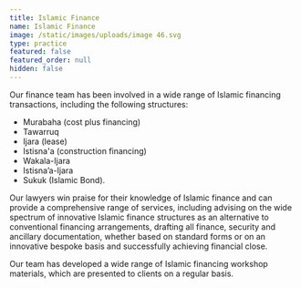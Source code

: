 ```yaml
---
title: Islamic Finance
name: Islamic Finance
image: /static/images/uploads/image 46.svg
type: practice
featured: false
featured_order: null
hidden: false
---
```

Our finance team has been involved in a wide range of Islamic financing transactions, including the following structures:

- Murabaha (cost plus financing)
- Tawarruq
- Ijara (lease)
- Istisna'a (construction financing)
- Wakala-Ijara
- Istisna’a-Ijara
- Sukuk (Islamic Bond).

Our lawyers win praise for their knowledge of Islamic finance and can provide a comprehensive range of services, including advising on the wide spectrum of innovative Islamic finance structures as an alternative to conventional financing arrangements, drafting all finance, security and ancillary documentation, whether based on standard forms or on an innovative bespoke basis and successfully achieving financial close.

Our team has developed a wide range of Islamic financing workshop materials, which are presented to clients on a regular basis.
